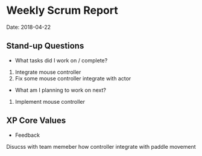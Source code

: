# Weekly Scrum Report

Date: 2018-04-22

## Stand-up Questions

- What tasks did I work on / complete?

1. Integrate mouse controller 
2. Fix some mouse controller integrate with actor

- What am I planning to work on next?

1. Implement mouse controller

## XP Core Values

- Feedback

Disucss with team memeber how controller integrate with paddle movement

